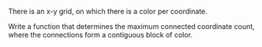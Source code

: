There is an x-y grid, on which there is a color per coordinate. 

Write a function that determines the maximum connected coordinate count, where the connections form a contiguous block of color.
